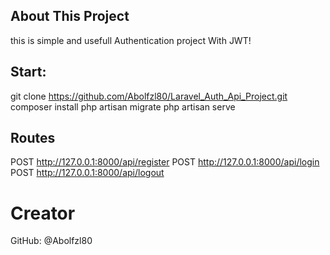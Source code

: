 
## About This Project

this is simple and usefull Authentication project With JWT!

## Start:

git clone https://github.com/Abolfzl80/Laravel_Auth_Api_Project.git
composer install
php artisan migrate
php artisan serve

## Routes

POST       http://127.0.0.1:8000/api/register 
POST       http://127.0.0.1:8000/api/login 
POST       http://127.0.0.1:8000/api/logout  

# Creator

GitHub: @Abolfzl80